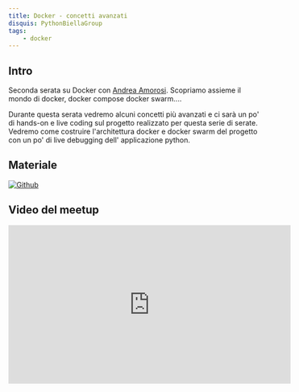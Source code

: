 ```yaml
---
title: Docker - concetti avanzati
disquis: PythonBiellaGroup
tags:
    - docker
---
```


## Intro
Seconda serata su Docker con [Andrea Amorosi](https://www.linkedin.com/in/andrea-amorosi-8a09528b/).
Scopriamo assieme il mondo di docker, docker compose docker swarm....

Durante questa serata vedremo alcuni concetti più avanzati e ci sarà un po' di hands-on e live coding sul progetto realizzato per questa serie di serate.
Vedremo come costruire l'architettura docker e docker swarm del progetto con un po' di live debugging dell' applicazione python.

## Materiale

[![Github](https://img.shields.io/badge/GitHub-181717.svg?style=for-the-badge&logo=GitHub&logoColor=white)](https://github.com/PythonBiellaGroup/Introduzione-a-Docker)

## Video del meetup
<iframe width="560" height="315" src="https://www.youtube.com/embed/XwhppKaBUQ8" title="YouTube video player" frameborder="0" allow="accelerometer; autoplay; clipboard-write; encrypted-media; gyroscope; picture-in-picture; web-share" allowfullscreen></iframe>